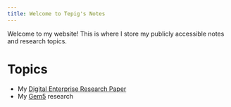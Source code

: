 ```yaml
---
title: Welcome to Tepig's Notes
---
```

Welcome to my website!
This is where I store my publicly accessible notes and research topics.

# Topics
- My [Digital Enterprise Research Paper](https://tep1g.github.io/notes/Digital-Enterprise-Research-Paper/)
- My [Gem5](https://tep1g.github.io/notes/gem5/) research